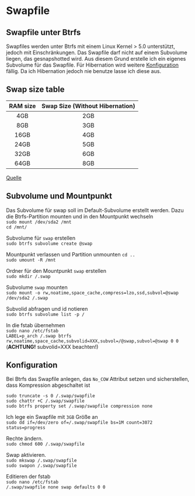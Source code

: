 # Swapfile

## Swapfile unter Btrfs

Swapfiles werden unter Btrfs mit einem Linux Kernel > 5.0 unterstützt, jedoch mit Einschränkungen. Das Swapfile darf nicht auf einem Subvolume liegen, das gesnapshotted wird. Aus diesem Grund erstelle ich ein eigenes Subvolume für das Swapfile. Für Hibernation wird weitere [Konfiguration](https://wiki.archlinux.org/index.php/Power_management/Suspend_and_hibernate#Hibernation_into_swap_file_on_Btrfs) fällig. Da ich Hibernation jedoch nie benutze lasse ich diese aus.

## Swap size table

|RAM size|Swap Size (Without Hibernation)|
|:---:|:---:|
|4GB|2GB|
|8GB|3GB|
|16GB|4GB|
|24GB|5GB|
|32GB|6GB|
|64GB|8GB|

[Quelle](https://itsfoss.com/swap-size/)

## Subvolume und Mountpunkt

Das Subvolume für swap soll im Default-Subvolume erstellt werden. Dazu die Btrfs-Partition mounten und in den Mountpunkt wechseln  
```sudo mount /dev/sda2 /mnt```  
```cd /mnt/```  

Subvolume für ```swap``` erstellen  
```sudo btrfs subvolume create @swap```  

Mountpunkt verlassen und Partition unmounten
```cd ..```  
```sudo umount -R /mnt```  

Ordner für den Mountpunkt ```swap``` erstellen  
```sudo mkdir /.swap```

Subvolume ```swap``` mounten  
```sudo mount -o rw,noatime,space_cache,compress=lzo,ssd,subvol=@swap /dev/sda2 /.swap```

Subvolid abfragen und id notieren  
```sudo btrfs subvolume list -p /```  

In die fstab übernehmen  
```sudo nano /etc/fstab```  
```LABEL=p_arch /.swap btrfs rw,noatime,space_cache,subvolid=XXX,subvol=/@swap,subvol=@swap 0 0```  
(**ACHTUNG!** subvolid=XXX beachten!)

## Konfiguration

Bei Btrfs das Swapfile anlegen, das ```No_COW``` Attribut setzen und sicherstellen, dass Kompression abgeschaltet ist  

```sudo truncate -s 0 /.swap/swapfile```  
```sudo chattr +C /.swap/swapfile```  
```sudo btrfs property set /.swap/swapfile compression none```  

Ich lege ein Swapfile mit ```3GB``` Größe an  
```sudo dd if=/dev/zero of=/.swap/swapfile bs=1M count=3072 status=progress```  

Rechte ändern.  
```sudo chmod 600 /.swap/swapfile```  

Swap aktivieren.  
```sudo mkswap /.swap/swapfile```  
```sudo swapon /.swap/swapfile```

Editieren der fstab  
```sudo nano /etc/fstab```  
```/.swap/swapfile none swap defaults 0 0```
